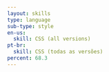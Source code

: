```yaml
---
layout: skills
type: language
sub-type: style
en-us:
  skill: CSS (all versions)
pt-br:
  skill: CSS (todas as versões)
percent: 68.3
---
```

